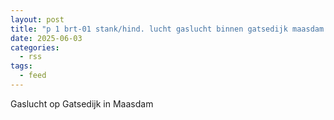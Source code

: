 ```yaml
---
layout: post
title: "p 1 brt-01 stank/hind. lucht gaslucht binnen gatsedijk maasdam 185931"
date: 2025-06-03
categories: 
  - rss
tags: 
  - feed
---
```


Gaslucht op Gatsedijk in Maasdam
